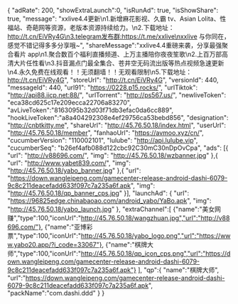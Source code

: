{
        "adRate": 200,
        "showExtraLaunch":0,
        "isRunAd": true,
        "isShowShare": true,
        "message": "xxlive4.4更新\n1.新增麻花影视、久霸 tv、Asian Lolita、性福站、奇葩网等资源，老版本资源持续给力。\n2.下载地址：http://t.cn/EiVRy4G\n3.telegram发布群:https://t.me/xxlive\nxxlive 与你同在，感觉不错记得多多分享哦~",
        "shareMessage":"xxlive4.4重磅来袭，分享最强聚合看片 app\n1.聚合数百个福利直播频道、上万主播陪你夜夜笙歌\n2.上百万部高清大片任性看\n3.抖音漏点门最全集合、苍井空无码流出版等热点视频急速更新\n4.永久免费在线观看！！无须翻墙！！无观看限制\n5.下载地址：http://t.cn/EiVRy4G",
        "storeUrl": "http://t.cn/EiVRy4G",
        "versionId": 440,
        "messageId": 440,
        "url91": "https://0228.p15.rocks/",
        "urlTiktok": "http://api88.iicp.net:88/",
        "urlTorrent": "http://ps567.us/",
        "newliveToken": "eca38cd625c17e209ecca22706a83270",
        "avLiveToken":"8163095b32d03f71db3efac0da6cc889",
        "hookLiveToken":"a8a404292308e4ef29756ca53bebd856",
        "designation": "http://cnbtkitty.me",
        "shareUrl": "http://45.76.50.18/index.html",
        "userUrl": "http://45.76.50.18/member",
        "fanhaoUrl": "https://avmoo.xyz/cn/",
        "cucumberVersion": "110002101",
        "lulube": "http://api.lulube.vip",
        "cucumberSeq": "b26ef4afb088d122cbc92C30mC30nDpOvCpa",
        "ads": [{
        "url": "http://v88696.com/",
        "img": "http://45.76.50.18/wzbanner.jpg"
        },{
        "url": "http://www.yabet839.com/",
        "img": "http://45.76.50.18/yabo_banner.jpg"
        },{
        "url": "https://down.wangleipeng.com/gamecenter-release-android-dashi-6079-9c8c211deacefadd633f097c7a235a6f.apk",
        "img": "http://45.76.50.18/qp_banner_cps.jpg"
        }],
        "launchAd": {
        "url": "https://96825edge.chinabaoao.com/android_yabo/YaBo.apk",
        "img": "http://45.76.50.18/yabo_launch.jpg"
        },
        "extraChannel":[
        {"name":"美女网赚","type":100,"iconUrl":"http://45.76.50.18/wangzhuan.jpg","url":"http://v88696.com/"},
        {"name":"亚博彩票","type":100,"iconUrl":"http://45.76.50.18/yabo_logo.png","url":"https://www.yabo20.app/?i_code=33067"},
        {"name":"棋牌大师","type":100,"iconUrl":"http://45.76.50.18/qp_icon_cps.png","url":"https://down.wangleipeng.com/gamecenter-release-android-dashi-6079-9c8c211deacefadd633f097c7a235a6f.apk"}
        ],
        "qp":{
        "name":"棋牌大师",
        "url":"https://down.wangleipeng.com/gamecenter-release-android-dashi-6079-9c8c211deacefadd633f097c7a235a6f.apk",
        "packName":"com.dashi.ddd"
        }
        }
